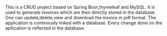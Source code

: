 This is a CRUD project based on Spring Boot,thymeleaf and MySQL.
It is used to generate invoices which are then directly stored in the database.
One can update,delete,view and download the invoice in pdf format.
The application is continously linked with a database. Every change done on the apllication is reflected in the database.
